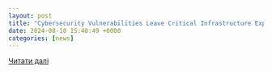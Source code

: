 ```yaml
---
layout: post
title: "Cybersecurity Vulnerabilities Leave Critical Infrastructure Exposed - The Pinnacle Gazette"
date: 2024-08-10 15:48:49 +0000
categories: [news]
---
```


[Читати далі](https://evrimagaci.org/tpg/cybersecurity-vulnerabilities-leave-critical-infrastructure-exposed-10046)
